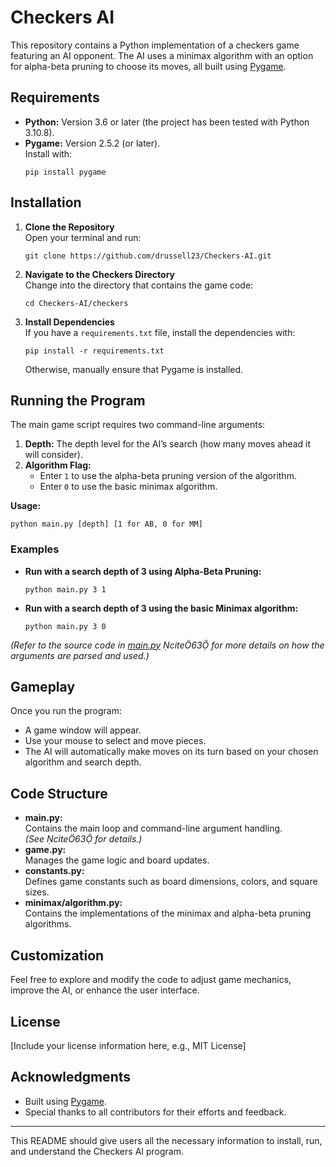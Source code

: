 # Checkers AI

This repository contains a Python implementation of a checkers game featuring an AI opponent. The AI uses a minimax algorithm with an option for alpha-beta pruning to choose its moves, all built using [Pygame](https://www.pygame.org/).

## Requirements

- **Python:** Version 3.6 or later (the project has been tested with Python 3.10.8).
- **Pygame:** Version 2.5.2 (or later).  
  Install with:  
  ```
  pip install pygame
  ```

## Installation

1. **Clone the Repository**  
   Open your terminal and run:
   ```
   git clone https://github.com/drussell23/Checkers-AI.git
   ```
2. **Navigate to the Checkers Directory**  
   Change into the directory that contains the game code:
   ```
   cd Checkers-AI/checkers
   ```
3. **Install Dependencies**  
   If you have a `requirements.txt` file, install the dependencies with:
   ```
   pip install -r requirements.txt
   ```
   Otherwise, manually ensure that Pygame is installed.

## Running the Program

The main game script requires two command-line arguments:

1. **Depth:** The depth level for the AI’s search (how many moves ahead it will consider).
2. **Algorithm Flag:**  
   - Enter `1` to use the alpha-beta pruning version of the algorithm.
   - Enter `0` to use the basic minimax algorithm.

**Usage:**
```
python main.py [depth] [1 for AB, 0 for MM]
```

### Examples

- **Run with a search depth of 3 using Alpha-Beta Pruning:**
  ```
  python main.py 3 1
  ```
- **Run with a search depth of 3 using the basic Minimax algorithm:**
  ```
  python main.py 3 0
  ```

*(Refer to the source code in [main.py](https://github.com/drussell23/Checkers-AI/blob/main/checkers/main.py) cite63 for more details on how the arguments are parsed and used.)*

## Gameplay

Once you run the program:
- A game window will appear.
- Use your mouse to select and move pieces.
- The AI will automatically make moves on its turn based on your chosen algorithm and search depth.

## Code Structure

- **main.py:**  
  Contains the main loop and command-line argument handling.  
  *(See cite63 for details.)*
- **game.py:**  
  Manages the game logic and board updates.
- **constants.py:**  
  Defines game constants such as board dimensions, colors, and square sizes.
- **minimax/algorithm.py:**  
  Contains the implementations of the minimax and alpha-beta pruning algorithms.

## Customization

Feel free to explore and modify the code to adjust game mechanics, improve the AI, or enhance the user interface.

## License

[Include your license information here, e.g., MIT License]

## Acknowledgments

- Built using [Pygame](https://www.pygame.org/).
- Special thanks to all contributors for their efforts and feedback.

---

This README should give users all the necessary information to install, run, and understand the Checkers AI program.